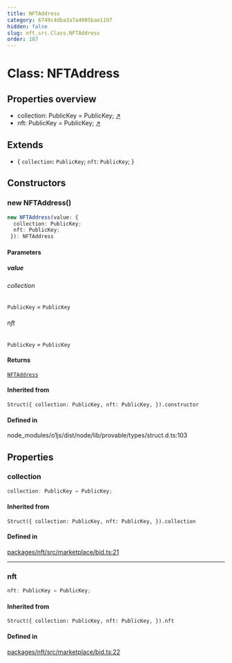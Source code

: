 ```yaml
---
title: NFTAddress
category: 6749c4dba3a7a4005bae1197
hidden: false
slug: nft.src.Class.NFTAddress
order: 187
---
```


# Class: NFTAddress

## Properties overview

- collection:  PublicKey = PublicKey; [↗](#collection)
- nft:  PublicKey = PublicKey; [↗](#nft)

## Extends

- \{
  `collection`: `PublicKey`;
  `nft`: `PublicKey`;
 \}

## Constructors

### new NFTAddress()

```ts
new NFTAddress(value: {
  collection: PublicKey;
  nft: PublicKey;
 }): NFTAddress
```

#### Parameters

##### value

###### collection

`PublicKey` = `PublicKey`

###### nft

`PublicKey` = `PublicKey`

#### Returns

[`NFTAddress`](nftsrcclassnftaddress)

#### Inherited from

`Struct({
  collection: PublicKey,
  nft: PublicKey,
}).constructor`

#### Defined in

node\_modules/o1js/dist/node/lib/provable/types/struct.d.ts:103

## Properties

### collection

```ts
collection: PublicKey = PublicKey;
```

#### Inherited from

`Struct({
  collection: PublicKey,
  nft: PublicKey,
}).collection`

#### Defined in

[packages/nft/src/marketplace/bid.ts:21](https://github.com/zkcloudworker/minatokens-lib/blob/main/packages/nft/src/marketplace/bid.ts#L21)

***

### nft

```ts
nft: PublicKey = PublicKey;
```

#### Inherited from

`Struct({
  collection: PublicKey,
  nft: PublicKey,
}).nft`

#### Defined in

[packages/nft/src/marketplace/bid.ts:22](https://github.com/zkcloudworker/minatokens-lib/blob/main/packages/nft/src/marketplace/bid.ts#L22)
